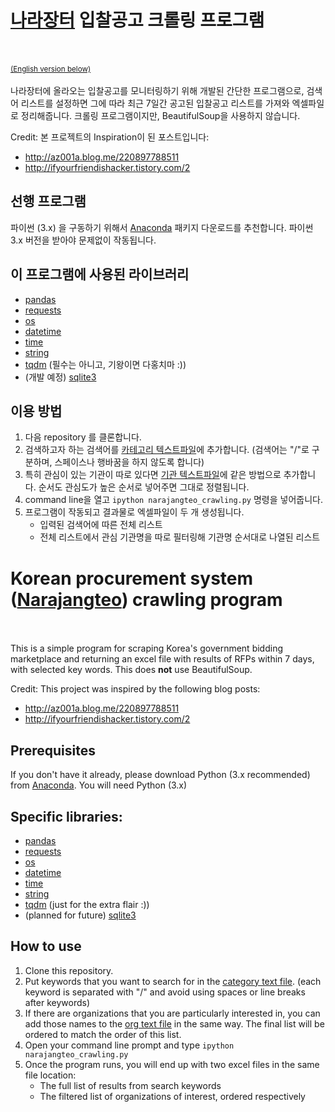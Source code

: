 # [나라장터](http://www.g2b.go.kr/index.jsp) 입찰공고 크롤링 프로그램
<br><br>
<sub>[(English version below)](#korean-procurement-system-(narajangteo)-crawling-program) </sub><br><br>
나라장터에 올라오는 입찰공고를 모니터링하기 위해 개발된 간단한 프로그램으로, 검색어 리스트를 설정하면 그에 따라 최근 7일간 공고된 입찰공고 리스트를 가져와 엑셀파일로 정리해줍니다. 크롤링 프로그램이지만, BeautifulSoup을 사용하지 않습니다. 

Credit: 본 프로젝트의 Inspiration이 된 포스트입니다: 
- http://az001a.blog.me/220897788511
- http://ifyourfriendishacker.tistory.com/2

## 선행 프로그램
파이썬 (3.x) 을 구동하기 위해서 [Anaconda](https://www.continuum.io/downloads) 패키지 다운로드를 추천합니다. 파이썬 3.x 버전을 받아야 문제없이 작동됩니다. 

## 이 프로그램에 사용된 라이브러리
- [pandas](http://pandas.pydata.org/pandas-docs/stable/) 
- [requests](http://docs.python-requests.org/en/master/) 
- [os](https://docs.python.org/2/library/os.html) 
- [datetime](https://docs.python.org/2/library/datetime.html) 
- [time](https://docs.python.org/2/library/time.html) 
- [string](https://docs.python.org/2/library/string.html) 
- [tqdm](https://pypi.python.org/pypi/tqdm) (필수는 아니고, 기왕이면 다홍치마 :))
- (개발 예정) [sqlite3](https://docs.python.org/3/library/sqlite3.html) 

## 이용 방법
1. 다음 repository 를 클론합니다. 
2. 검색하고자 하는 검색어를 [카테고리 텍스트파일](\category.txt)에 추가합니다. (검색어는 "/"로 구분하며, 스페이스나 행바꿈을 하지 않도록 합니다)
3. 특히 관심이 있는 기관이 따로 있다면 [기관 텍스트파일](\orgs.txt)에 같은 방법으로 추가합니다. 순서도 관심도가 높은 순서로 넣어주면 그대로 정렬됩니다. 
4. command line을 열고 `ipython narajangteo_crawling.py` 명령을 넣어줍니다. 
5. 프로그램이 작동되고 결과물로 엑셀파일이 두 개 생성됩니다. 
	- 입력된 검색어에 따른 전체 리스트
	- 전체 리스트에서 관심 기관명을 따로 필터링해 기관명 순서대로 나열된 리스트

# Korean procurement system ([Narajangteo](http://www.g2b.go.kr/index.jsp)) crawling program
<br><br>
This is a simple program for scraping Korea's government bidding marketplace and returning an excel file with results of RFPs within 7 days, with selected key words. This does <b>not</b> use BeautifulSoup. 

Credit: This project was inspired by the following blog posts: 
- http://az001a.blog.me/220897788511
- http://ifyourfriendishacker.tistory.com/2

## Prerequisites

If you don't have it already, please download Python (3.x recommended) from [Anaconda](https://www.continuum.io/downloads). 
You will need Python (3.x)

## Specific libraries: 
- [pandas](http://pandas.pydata.org/pandas-docs/stable/) 
- [requests](http://docs.python-requests.org/en/master/) 
- [os](https://docs.python.org/2/library/os.html) 
- [datetime](https://docs.python.org/2/library/datetime.html) 
- [time](https://docs.python.org/2/library/time.html) 
- [string](https://docs.python.org/2/library/string.html) 
- [tqdm](https://pypi.python.org/pypi/tqdm) (just for the extra flair :))
- (planned for future) [sqlite3](https://docs.python.org/3/library/sqlite3.html) 

## How to use
1. Clone this repository.  
2. Put keywords that you want to search for in the [category text file](\category.txt). (each keyword is separated with "/" and avoid using spaces or line breaks after keywords)
3. If there are organizations that you are particularly interested in, you can add those names to the [org text file](\orgs.txt) in the same way. The final list will be ordered to match the order of this list.  
4. Open your command line prompt and type `ipython narajangteo_crawling.py` 
5. Once the program runs, you will end up with two excel files in the same file location: 
	- The full list of results from search keywords
	- The filtered list of organizations of interest, ordered respectively


